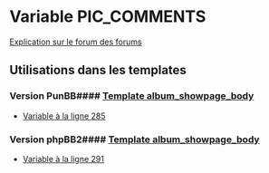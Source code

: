 # Variable PIC_COMMENTS
[Explication sur le forum des forums](http://forum.forumactif.com/t294113-listing-des-variables#PIC_COMMENTS)
## Utilisations dans les templates
### Version PunBB#### [Template album_showpage_body](punbb/album_showpage_body.md)
* [Variable à la ligne 285](../punbb/album_showpage_body.tpl#L285)
### Version phpBB2#### [Template album_showpage_body](subsilver/album_showpage_body.md)
* [Variable à la ligne 291](../subsilver/album_showpage_body.tpl#L291)